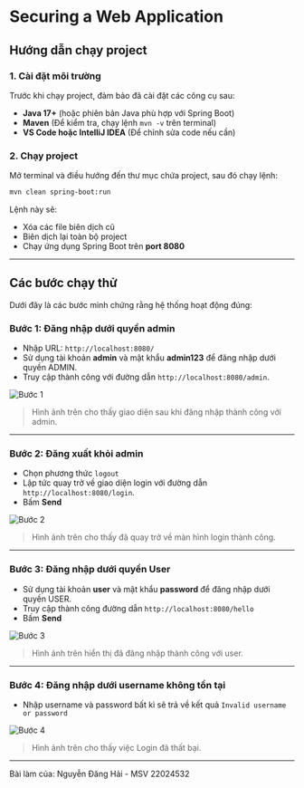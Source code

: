 
# Securing a Web Application

## Hướng dẫn chạy project

### **1. Cài đặt môi trường**
Trước khi chạy project, đảm bảo đã cài đặt các công cụ sau:
- **Java 17+** (hoặc phiên bản Java phù hợp với Spring Boot)
- **Maven** (Để kiểm tra, chạy lệnh `mvn -v` trên terminal)
- **VS Code hoặc IntelliJ IDEA** (Để chỉnh sửa code nếu cần)

### **2. Chạy project**
Mở terminal và điều hướng đến thư mục chứa project, sau đó chạy lệnh:
```sh
mvn clean spring-boot:run
```
Lệnh này sẽ:
- Xóa các file biên dịch cũ
- Biên dịch lại toàn bộ project
- Chạy ứng dụng Spring Boot trên **port 8080**

---

## **Các bước chạy thử**
Dưới đây là các bước minh chứng rằng hệ thống hoạt động đúng:

### **Bước 1: Đăng nhập dưới quyền admin**
- Nhập URL: `http://localhost:8080/`
- Sử dụng tài khoản **admin** và mật khẩu **admin123** để đăng nhập dưới quyền ADMIN.
- Truy cập thành công với đường dẫn `http://localhost:8080/admin`.

![Bước 1](img3/1.png)
> Hình ảnh trên cho thấy giao diện sau khi đăng nhập thành công với admin.

---

### **Bước 2: Đăng xuất khỏi admin**
- Chọn phương thức `logout`
- Lập tức quay trở về giao diện login với đường dẫn `http://localhost:8080/login`.
- Bấm **Send**

![Bước 2](img3/2.png)
> Hình ảnh trên cho thấy đã quay trở về màn hình login thành công.

---

### **Bước 3: Đăng nhập dưới quyền User**
- Sử dụng tài khoản **user** và mật khẩu **password** để đăng nhập dưới quyền USER.
- Truy cập thành công đường dẫn `http://localhost:8080/hello`
- Bấm **Send**

![Bước 3](img3/3.png)
> Hình ảnh trên hiển thị đã đăng nhập thành công với user.

---

### **Bước 4: Đăng nhập dưới username không tồn tại**
- Nhập username và password bất kì sẽ trả về kết quả `Invalid username or password`

![Bước 4](img3/4.png)
> Hình ảnh trên cho thấy việc Login đã thất bại.

---

Bài làm của: Nguyễn Đăng Hải - MSV 22024532
